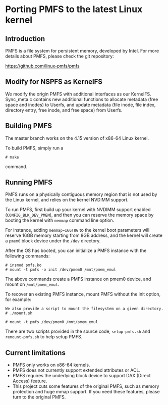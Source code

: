 # Porting PMFS to the latest Linux kernel

## Introduction

PMFS is a file system for persistent memory, developed by Intel.
For more details about PMFS, please check the git repository:

https://github.com/linux-pmfs/pmfs

## Modify for NSPFS as KernelFS
We modify the origin PMFS with additional interfaces as our KernelFS. Sync_meta.c contains new additional functions to allocate metadata (free space and inodes) to Userfs, and update metadata (file inode, file index, directory entry, free inode, and free space) from Userfs.  

## Building PMFS
The master branch works on the 4.15 version of x86-64 Linux kernel.

To build PMFS, simply run a

~~~
# make
~~~

command.

## Running PMFS
PMFS runs on a physically contiguous memory region that is not used by the Linux kernel, and relies on the kernel NVDIMM support.

To run PMFS, first build up your kernel with NVDIMM support enabled (`CONFIG_BLK_DEV_PMEM`), and then you can
reserve the memory space by booting the kernel with `memmap` command line option.

For instance, adding `memmap=16G!8G` to the kernel boot parameters will reserve 16GB memory starting from 8GB address, and the kernel will create a `pmem0` block device under the `/dev` directory.

After the OS has booted, you can initialize a PMFS instance with the following commands:


~~~
# insmod pmfs.ko
# mount -t pmfs -o init /dev/pmem0 /mnt/pmem_emul 
~~~

The above commands create a PMFS instance on pmem0 device, and mount on `/mnt/pmem_emul`.


To recover an existing PMFS instance, mount PMFS without the init option, for example:

~~~
We also provide a script to mount the filesystem on a given directory.
# ./mount.sh
~~~

~~~
# mount -t pmfs /dev/pmem0 /mnt/pmem_emul 
~~~

There are two scripts provided in the source code, `setup-pmfs.sh` and `remount-pmfs.sh` to help setup PMFS.

## Current limitations

* PMFS only works on x86-64 kernels.
* PMFS does not currently support extended attributes or ACL.
* PMFS requires the underlying block device to support DAX (Direct Access) feature.
* This project cuts some features of the original PMFS, such as memory protection and huge mmap support. If you need these features, please turn to the original PMFS.
